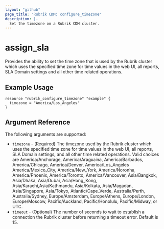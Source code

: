 ```yaml
---
layout: "github"
page_title: "Rubrik CDM: configure_timezone"
description: |-
  Set the timezone on a Rubrik CDM cluster.
---
```


# assign_sla

Provides the ability to set the time zone that is used by the Rubrik cluster which uses the specified time zone for time values in the web UI, all reports, SLA Domain settings and all other time related operations.

## Example Usage

```hcl
resource "rubrik_configure_timezone" "example" {
  timezone = "America/Los_Angeles"
}
```

## Argument Reference

The following arguments are supported:

* `timezone` - (Required) The timezone used by the Rubrik cluster which uses the specified time zone for time values in the web UI, all reports, SLA Domain settings, and all other time related operations. Valid choices are  America/Anchorage, America/Araguaina, America/Barbados, America/Chicago, America/Denver, America/Los_Angeles America/Mexico_City, America/New_York, America/Noronha, America/Phoenix, America/Toronto, America/Vancouver, Asia/Bangkok, Asia/Dhaka, Asia/Dubai, Asia/Hong_Kong, Asia/Karachi,Asia/Kathmandu, Asia/Kolkata, Asia/Magadan, Asia/Singapore, Asia/Tokyo, Atlantic/Cape_Verde, Australia/Perth, Australia/Sydney, Europe/Amsterdam, Europe/Athens, Europe/London, Europe/Moscow, Pacific/Auckland, Pacific/Honolulu, Pacific/Midway, or UTC.
* `timeout` - (Optional) The number of seconds to wait to establish a connection the Rubrik cluster before returning a timeout error. Default is 15.
